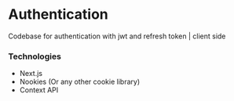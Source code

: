 # Authentication
Codebase for authentication with jwt and refresh token | client side


### Technologies
* Next.js
* Nookies (Or any other cookie library)
* Context API
